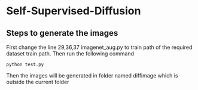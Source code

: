 # Self-Supervised-Diffusion
## Steps to generate the images
First change the line 29,36,37 imagenet_aug.py to train path of the required dataset train path. Then run the following command
```shell
python test.py
```
Then the images will be generated in folder named diffimage which is outside the current folder
